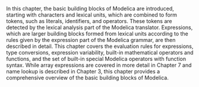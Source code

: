 In this chapter, the basic building blocks of Modelica are introduced, starting with characters and lexical units, which are combined to form tokens, such as literals, identifiers, and operators. These tokens are detected by the lexical analysis part of the Modelica translator. Expressions, which are larger building blocks formed from lexical units according to the rules given by the expression part of the Modelica grammar, are then described in detail. This chapter covers the evaluation rules for expressions, type conversions, expression variability, built-in mathematical operators and functions, and the set of built-in special Modelica operators with function syntax. While array expressions are covered in more detail in Chapter 7 and name lookup is described in Chapter 3, this chapter provides a comprehensive overview of the basic building blocks of Modelica.
